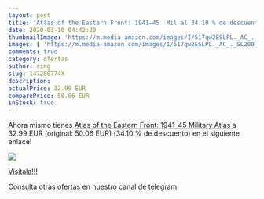 ```yaml
---
layout: post
title: 'Atlas of the Eastern Front: 1941–45  Mil al 34.10 % de descuento'
date: 2020-03-10 04:42:20
thumbnailImage: 'https://m.media-amazon.com/images/I/517qw2ESLPL._AC_._SL200_.jpg'
images: [ 'https://m.media-amazon.com/images/I/517qw2ESLPL._AC_._SL200_.jpg' ]
comments: true
category: ofertas
author: ring
slug: 147280774X
description:
actualPrice: 32.99 EUR
comparePrice: 50.06 EUR
inStock: true
---
```


Ahora mismo tienes [Atlas of the Eastern Front: 1941–45  Military Atlas ](https://www.amazon.es/dp/147280774X/?tag=redken-21) a 32.99 EUR (original: 50.06 EUR) (34.10 %  de descuento) en el siguiente enlace!

[![](https://m.media-amazon.com/images/I/517qw2ESLPL._AC_._SL200_.jpg)](https://www.amazon.es/dp/147280774X/?tag=redken-21)

[Visítala!!!](https://www.amazon.es/dp/147280774X/?tag=redken-21)

[Consulta otras ofertas en nuestro canal de telegram](https://t.me/s/ofertas25)
